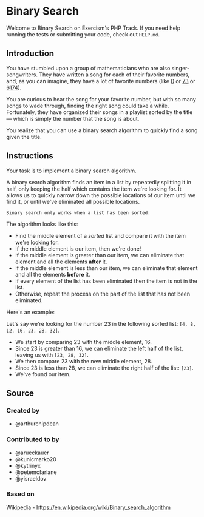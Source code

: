 # Binary Search

Welcome to Binary Search on Exercism's PHP Track.
If you need help running the tests or submitting your code, check out `HELP.md`.

## Introduction

You have stumbled upon a group of mathematicians who are also singer-songwriters.
They have written a song for each of their favorite numbers, and, as you can imagine, they have a lot of favorite numbers (like [0][zero] or [73][seventy-three] or [6174][kaprekars-constant]).

You are curious to hear the song for your favorite number, but with so many songs to wade through, finding the right song could take a while.
Fortunately, they have organized their songs in a playlist sorted by the title — which is simply the number that the song is about.

You realize that you can use a binary search algorithm to quickly find a song given the title.

[zero]: https://en.wikipedia.org/wiki/0
[seventy-three]: https://en.wikipedia.org/wiki/73_(number)
[kaprekars-constant]: https://en.wikipedia.org/wiki/6174_(number)

## Instructions

Your task is to implement a binary search algorithm.

A binary search algorithm finds an item in a list by repeatedly splitting it in half, only keeping the half which contains the item we're looking for.
It allows us to quickly narrow down the possible locations of our item until we find it, or until we've eliminated all possible locations.

~~~~exercism/caution
Binary search only works when a list has been sorted.
~~~~

The algorithm looks like this:

- Find the middle element of a _sorted_ list and compare it with the item we're looking for.
- If the middle element is our item, then we're done!
- If the middle element is greater than our item, we can eliminate that element and all the elements **after** it.
- If the middle element is less than our item, we can eliminate that element and all the elements **before** it.
- If every element of the list has been eliminated then the item is not in the list.
- Otherwise, repeat the process on the part of the list that has not been eliminated.

Here's an example:

Let's say we're looking for the number 23 in the following sorted list: `[4, 8, 12, 16, 23, 28, 32]`.

- We start by comparing 23 with the middle element, 16.
- Since 23 is greater than 16, we can eliminate the left half of the list, leaving us with `[23, 28, 32]`.
- We then compare 23 with the new middle element, 28.
- Since 23 is less than 28, we can eliminate the right half of the list: `[23]`.
- We've found our item.

## Source

### Created by

- @arthurchipdean

### Contributed to by

- @arueckauer
- @kunicmarko20
- @kytrinyx
- @petemcfarlane
- @yisraeldov

### Based on

Wikipedia - https://en.wikipedia.org/wiki/Binary_search_algorithm